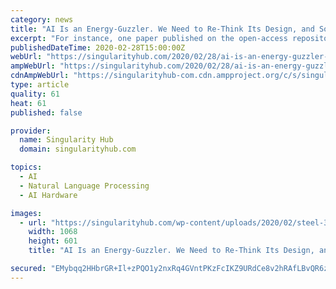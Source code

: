 ```yaml
---
category: news
title: "AI Is an Energy-Guzzler. We Need to Re-Think Its Design, and Soon"
excerpt: "For instance, one paper published on the open-access repository arXiv claimed that the carbon emissions for training a basic natural language processing (NLP) model—algorithms that process and understand language-based data—are equal to the CO2 produced by the average American lifestyle over two years. A more robust model required the ..."
publishedDateTime: 2020-02-28T15:00:00Z
webUrl: "https://singularityhub.com/2020/02/28/ai-is-an-energy-guzzler-we-need-to-re-think-its-design-and-soon/"
ampWebUrl: "https://singularityhub.com/2020/02/28/ai-is-an-energy-guzzler-we-need-to-re-think-its-design-and-soon/amp/"
cdnAmpWebUrl: "https://singularityhub-com.cdn.ampproject.org/c/s/singularityhub.com/2020/02/28/ai-is-an-energy-guzzler-we-need-to-re-think-its-design-and-soon/amp/"
type: article
quality: 61
heat: 61
published: false

provider:
  name: Singularity Hub
  domain: singularityhub.com

topics:
  - AI
  - Natural Language Processing
  - AI Hardware

images:
  - url: "https://singularityhub.com/wp-content/uploads/2020/02/steel-3387882_1280-energy-AI.jpg"
    width: 1068
    height: 601
    title: "AI Is an Energy-Guzzler. We Need to Re-Think Its Design, and Soon"

secured: "EMybqq2HHbrGR+Il+zPQO1y2nxRq4GVntPKzFcIKZ9URdCe8v2hRAfLBvQR6zEiw50nbo3kzV6zolH7zf6ECwYRhsZXnFuv+SyCtJYTLQb9xG044lEaDAV4WUA4D7KbENbf89YxIjLQv00ro85FhFE+R80ya3E3V5Sx0o1/aMNE7qQlgd2UExAybOuqomr8dsVWHOYKLOVMeP9nuFhLOpFa/Uk8B8nY3WLbEGL1+x7UHtngQB5zyTIO4GrQ4I1FuqJtU8dbkNYVHpskHBus/fKZtNCcUaElWjkExwHtxNYP/P8Rb5xASbep0k3103RPz;0BlwZ0Re64YJeIKiNYdXcA=="
---
```


